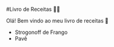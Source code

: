 #Livro de Receitas :man_cook:

Olá! Bem vindo ao meu livro de receitas :wave:

- Strogonoff de Frango
- Pavê
